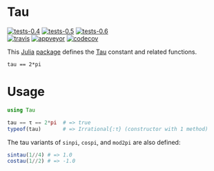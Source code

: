 # Tau

[![tests-0.4][tests-0.4-img]](http://pkg.julialang.org/detail/Tau)
[![tests-0.5][tests-0.5-img]](http://pkg.julialang.org/detail/Tau)
[![tests-0.6][tests-0.6-img]](http://pkg.julialang.org/detail/Tau)  
[![travis][travis-img]](https://travis-ci.org/JuliaMath/Tau.jl)
[![appveyor][appveyor-img]](https://ci.appveyor.com/project/waldyrious/tau-jl)
[![codecov][codecov-img]](http://codecov.io/github/JuliaMath/Tau.jl)

[tests-0.4-img]: http://pkg.julialang.org/badges/Tau_0.4.svg
[tests-0.5-img]: http://pkg.julialang.org/badges/Tau_0.5.svg
[tests-0.6-img]: http://pkg.julialang.org/badges/Tau_0.6.svg
[travis-img]: https://img.shields.io/travis/JuliaMath/Tau.jl/master.svg?label=Linux,%20macOS
[appveyor-img]: https://img.shields.io/appveyor/ci/waldyrious/tau-jl/master.svg?label=Windows
[codecov-img]: https://img.shields.io/codecov/c/github/JuliaMath/Tau.jl/master.svg?label=coverage


This [Julia](https://github.com/JuliaLang/julia) [package](http://pkg.julialang.org/)
defines the [Tau](http://www.tauday.com/tau-manifesto) constant
and related functions.

```
tau == 2*pi
```

# Usage

```julia
using Tau

tau == τ == 2*pi  # => true
typeof(tau)       # => Irrational{:τ} (constructor with 1 method)
```

The tau variants of `sinpi`, `cospi`, and `mod2pi` are also defined:

```julia
sintau(1//4) # => 1.0
costau(1//2) # => -1.0
```

